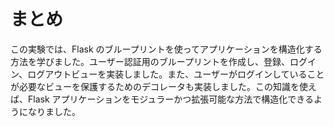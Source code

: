 # まとめ

この実験では、Flask のブループリントを使ってアプリケーションを構造化する方法を学びました。ユーザー認証用のブループリントを作成し、登録、ログイン、ログアウトビューを実装しました。また、ユーザーがログインしていることが必要なビューを保護するためのデコレータも実装しました。この知識を使えば、Flask アプリケーションをモジュラーかつ拡張可能な方法で構造化できるようになりました。
